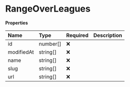 # RangeOverLeagues

**Properties**

| Name       | Type     | Required | Description |
| :--------- | :------- | :------- | :---------- |
| id         | number[] | ❌       |             |
| modifiedAt | string[] | ❌       |             |
| name       | string[] | ❌       |             |
| slug       | string[] | ❌       |             |
| url        | string[] | ❌       |             |

